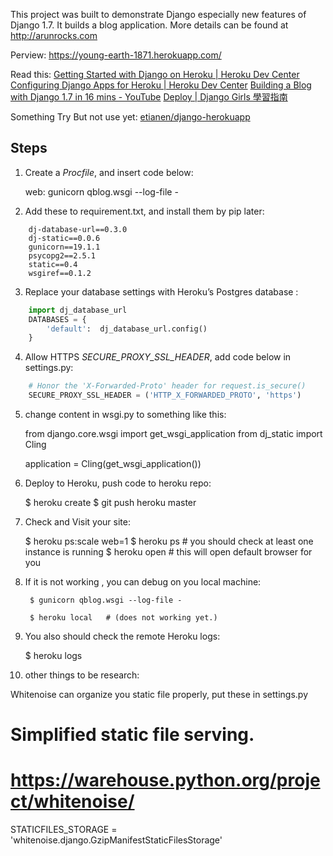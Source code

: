 This project was built to demonstrate Django especially new features of Django 1.7. It builds a blog application. More details can be found at http://arunrocks.com

Perview: https://young-earth-1871.herokuapp.com/

Read this:
[Getting Started with Django on Heroku | Heroku Dev Center](https://devcenter.heroku.com/articles/getting-started-with-django)
[Configuring Django Apps for Heroku | Heroku Dev Center](https://devcenter.heroku.com/articles/django-app-configuration)
[Building a Blog with Django 1.7 in 16 mins - YouTube](https://www.youtube.com/watch?v=7rgph8en0Jc)
[Deploy | Django Girls 學習指南](https://djangogirlstaipei.gitbooks.io/django-girls-taipei-tutorial/content/django/deploy.html)

Something Try But not use yet:
[etianen/django-herokuapp](https://github.com/etianen/django-herokuapp)

## Steps

1. Create a *Procfile*, and insert code below:

	web: gunicorn qblog.wsgi --log-file -

2. Add these to requirement.txt, and install them by pip later:

```
	dj-database-url==0.3.0
	dj-static==0.0.6
	gunicorn==19.1.1
	psycopg2==2.5.1
	static==0.4
	wsgiref==0.1.2
```

3. Replace your database settings with Heroku’s Postgres database :

``` python
    import dj_database_url
    DATABASES = {
        'default':  dj_database_url.config()
    }
```
    
4. Allow HTTPS *SECURE_PROXY_SSL_HEADER*, add code below in settings.py:

``` python
    # Honor the 'X-Forwarded-Proto' header for request.is_secure()
    SECURE_PROXY_SSL_HEADER = ('HTTP_X_FORWARDED_PROTO', 'https')
```

5. change content in wsgi.py to something like this:

    from django.core.wsgi import get_wsgi_application
    from dj_static import Cling

    application = Cling(get_wsgi_application())

6. Deploy to Heroku, push code to heroku repo:

    $ heroku create
    $ git push heroku master

7. Check and Visit your site:

    $ heroku ps:scale web=1
    $ heroku ps   # you should check at least one instance is running
    $ heroku open   # this will open default browser for you

8. If it is not working , you can debug on you local machine: 

    	$ gunicorn qblog.wsgi --log-file -

    	$ heroku local   # (does not working yet.)

9. You also should check the remote Heroku logs:

    $ heroku logs


10. other things to be research:

Whitenoise can organize you static file properly, put these in settings.py 

# Simplified static file serving.
# https://warehouse.python.org/project/whitenoise/

STATICFILES_STORAGE = 'whitenoise.django.GzipManifestStaticFilesStorage'
